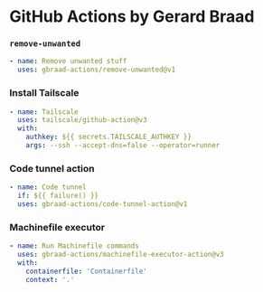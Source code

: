 GitHub Actions by Gerard Braad
==============================

### `remove-unwanted`
```yaml
- name: Remove unwanted stuff
  uses: gbraad-actions/remove-unwanted@v1
```

### Install Tailscale
```yaml
- name: Tailscale
  uses: tailscale/github-action@v3
  with:
    authkey: ${{ secrets.TAILSCALE_AUTHKEY }}
    args: --ssh --accept-dns=false --operator=runner
```

### Code tunnel action
```yaml
- name: Code tunnel
  if: ${{ failure() }}
  uses: gbraad-actions/code-tunnel-action@v1
```

### Machinefile executor
```yaml
- name: Run Machinefile commands
  uses: gbraad-actions/machinefile-executor-action@v3
  with:
    containerfile: 'Containerfile'
    context: '.'
```
